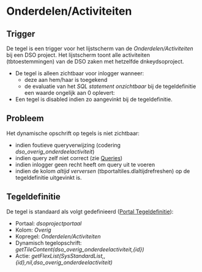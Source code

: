 # Onderdelen/Activiteiten

## Trigger

De tegel is een trigger voor het lijstscherm van de *Onderdelen/Activiteiten* bij een DSO project. Het lijstscherm toont alle activiteiten (tbtoestemmingen) van de DSO zaken met hetzelfde dnkeydsoproject.

- De tegel is alleen zichtbaar voor inlogger wanneer:
  - deze aan hem/haar is toegekend
  - de evaluatie van het *SQL statement onzichtbaar* bij de tegeldefinitie een waarde ongelijk aan 0 oplevert:
- Een tegel is disabled indien zo aangevinkt bij de tegeldefinitie.

## Probleem

Het dynamische opschrift op tegels is niet zichtbaar:

- indien foutieve queryverwijzing (codering *dso_overig_onderdeelactiviteit*)
- indien query zelf niet correct (zie [Queries](/docs/instellen_inrichten/queries.md))
- indien inlogger geen recht heeft om query uit te voeren
- indien de kolom *altijd verversen* (tbportaltiles.dlaltijdrefreshen) op de tegeldefinitie uitgevinkt is.

## Tegeldefinitie

De tegel is standaard als volgt gedefinieerd ([Portal Tegeldefinitie](/docs/instellen_inrichten/portaldefinitie/portal_tegel.md)):

-  Portaal: *dsoprojectportaal*
-  Kolom: *Overig*
-  Kopregel: *Onderdelen/Activiteiten*
-  Dynamisch tegelopschrift: *getTileContent(dso_overig_onderdeelactiviteit,{id})*
-  Actie: *getFlexList(SysStandardList,,{id},nil,dso_overig_onderdeelactiviteit)*

